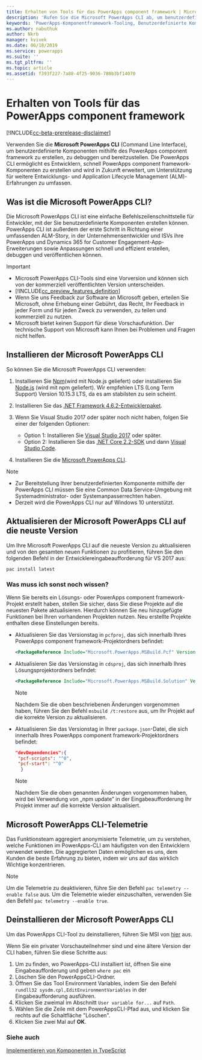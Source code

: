 ```yaml
---
title: Erhalten von Tools für das PowerApps component framework | MicrosoftDocs
description: 'Rufen Sie die Microsoft PowerApps CLI ab, um benutzerdefinierte Komponenten mithilfe des PowerApps component framework zu erstellen, zu debuggen und bereitzustellen.'
keywords: 'PowerApps-Komponentframework-Tooling, Benutzerdefinierte Komponenten, Komponentenframework'
ms.author: nabuthuk
author: Nkrb
manager: kvivek
ms.date: 06/18/2019
ms.service: powerapps
ms.suite: ''
ms.tgt_pltfrm: ''
ms.topic: article
ms.assetid: f393f227-7a88-4f25-9036-780b3bf14070
---
```


# <a name="get-tooling-for-powerapps-component-framework"></a>Erhalten von Tools für das PowerApps component framework

[!INCLUDE[cc-beta-prerelease-disclaimer](../../includes/cc-beta-prerelease-disclaimer.md)]

Verwenden Sie die **Microsoft PowerApps CLI** (Command Line Interface), um benutzerdefinierte Komponenten mithilfe des PowerApps component framework zu erstellen, zu debuggen und bereitzustellen. Die PowerApps CLI ermöglicht es Entwicklern, schnell PowerApps component framework-Komponenten zu erstellen und wird in Zukunft erweitert, um Unterstützung für weitere Entwicklungs- und Application Lifecycle Management (ALM)-Erfahrungen zu umfassen. 

## <a name="what-is-microsoft-powerapps-cli"></a>Was ist die Microsoft PowerApps CLI? 

Die Microsoft PowerApps CLI ist eine einfache Befehlszeilenschnittstelle für Entwickler, mit der Sie benutzerdefinierte Komponenten erstellen können. PowerApps CLI ist außerdem der erste Schritt in Richtung einer umfassenden ALM-Story, in der Unternehmensentwickler und ISVs ihre PowerApps und Dynamics 365 for Customer Engagement-App-Erweiterungen sowie Anpassungen schnell und effizient erstellen, debuggen und veröffentlichen können.  

> [!IMPORTANT]
> - Microsoft PowerApps CLI-Tools sind eine Vorversion und können sich von der kommerziell veröffentlichten Version unterscheiden.
> - [!INCLUDE[cc_preview_features_definition](../../includes/cc-preview-features-definition.md)] 
> - Wenn Sie uns Feedback zur Software an Microsoft geben, erteilen Sie Microsoft, ohne Erhebung einer Gebührt, das Recht, Ihr Feedback in jeder Form und für jeden Zweck zu verwenden, zu teilen und kommerziell zu nutzen. 
> - Microsoft bietet keinen Support für diese Vorschaufunktion. Der technische Support von Microsoft kann Ihnen bei Problemen und Fragen nicht helfen.

## <a name="install-microsoft-powerapps-cli"></a>Installieren der Microsoft PowerApps CLI

So können Sie die Microsoft PowerApps CLI verwenden:

1. Installieren Sie [Npm](https://www.npmjs.com/get-npm)(wird mit Node.js geliefert) oder installieren Sie [Node.js](https://nodejs.org/en/) (wird mit npm geliefert). Wir empfehlen LTS (Long Term Support) Version 10.15.3 LTS, da es am stabilsten zu sein scheint.

1. Installieren Sie das [.NET Framework 4.6.2-Entwicklerpaket](https://dotnet.microsoft.com/download/dotnet-framework/net462). 

1. Wenn Sie Visual Studio 2017 oder später noch nicht haben, folgen Sie einer der folgenden Optionen:
   - Option 1: Installieren Sie [Visual Studio 2017](https://docs.microsoft.com/visualstudio/install/install-visual-studio?view=vs-2017) oder später.
   - Option 2: Installieren Sie das [.NET Core 2.2-SDK](https://dotnet.microsoft.com/download/dotnet-core/2.2) und dann [Visual Studio Code](https://code.visualstudio.com/Download).

1. Installieren Sie die [Microsoft PowerApps CLI](https://aka.ms/PowerAppsCLI).



> [!NOTE]
> - Zur Bereitstellung Ihrer benutzerdefinierten Komponente mithilfe der PowerApps CLI müssen Sie eine Common Data Service-Umgebung mit Systemadministrator- oder Systemanpasserrechten haben.
> - Derzeit wird die PowerApps CLI nur auf Windows 10 unterstützt.

## <a name="update-microsoft-powerapps-cli-to-the-latest-version"></a>Aktualisieren der Microsoft PowerApps CLI auf die neuste Version

Um Ihre Microsoft PowerApps CLI auf die neueste Version zu aktualisieren und von den gesamten neuen Funktionen zu profitieren, führen Sie den folgenden Befehl in der Entwicklereingabeaufforderung für VS 2017 aus:

```CLI
pac install latest
```

### <a name="what-else-do-i-need-to-know"></a>Was muss ich sonst noch wissen?

Wenn Sie bereits ein Lösungs- oder PowerApps component framework-Projekt erstellt haben, stellen Sie sicher, dass Sie diese Projekte auf die neuesten Pakete aktualisieren. Hierdurch können Sie neu hinzugefügte Funktionen bei Ihren vorhandenen Projekten nutzen. Neu erstellte Projekte enthalten diese Einstellungen bereits.

- Aktualisieren Sie das Versionstag in `pcfproj`, das sich innerhalb Ihres PowerApps component framework-Projektordners befindet:

   ```XML
   <PackageReference Include="Microsoft.PowerApps.MSBuild.Pcf" Version="0.*"/>
   ```
- Aktualisieren Sie das Versionstag in `cdsproj`, das sich innerhalb Ihres Lösungsprojektordners befindet:

   ```XML
   <PackageReference Include="Microsoft.PowerApps.MSBuild.Solution" Version="0.*"/>
   ```

    > [!NOTE] 
    > Nachdem Sie die oben beschriebenen Änderungen vorgenommen haben, führen Sie den Befehl `msbuild /t:restore` aus, um Ihr Projekt auf die korrekte Version zu aktualisieren.


- Aktualisieren Sie das Versionstag in Ihrer `package.json`-Datei, die sich innerhalb Ihres PowerApps component framework-Projektordners befindet:

  ```JSON
  "devDependencies":{
   "pcf-scripts": "^0",
   "pcf-start": "^0"
    }
  ```
   > [!NOTE]
   > Nachdem Sie die oben genannten Änderungen vorgenommen haben, wird bei Verwendung von „npm update” in der Eingabeaufforderung Ihr Projekt immer auf die korrekte Version aktualisiert.

## <a name="microsoft-powerapps-cli-telemetry"></a>Microsoft PowerApps CLI-Telemetrie

Das Funktionsteam aggregiert anonymisierte Telemetrie, um zu verstehen, welche Funktionen im PowerApps-CLI am häufigsten von den Entwicklern verwendet werden. Die aggregierten Daten ermöglichen es uns, dem Kunden die beste Erfahrung zu bieten, indem wir uns auf das wirklich Wichtige konzentrieren.

> [!NOTE]
> Um die Telemetrie zu deaktivieren, führe Sie den Befehl `pac telemetry --enable false` aus. Um die Telemetrie wieder einzuschalten, verwenden Sie den Befehl `pac telemetry --enable true`.

## <a name="uninstall-microsoft-powerapps-cli"></a>Deinstallieren der Microsoft PowerApps CLI

Um das PowerApps CLI-Tool zu deinstallieren, führen Sie MSI von [hier](https://aka.ms/PowerAppsCLI) aus. 

Wenn Sie ein privater Vorschauteilnehmer sind und eine ältere Version der CLI haben, führen Sie diese Schritte aus:

1. Um zu finden, wo PowerApps-CLI installiert ist, öffnen Sie eine Eingabeaufforderung und geben `where pac` ein
1. Löschen Sie den PowerAppsCLI-Ordner.
1. Öffnen Sie das Tool Environment Variables, indem Sie den Befehl `rundll32 sysdm.cpl,EditEnvironmentVariables` in der Eingabeaufforderung ausführen.
1. Klicken Sie zweimal im Abschnitt `User variable for...` auf `Path`.
1. Wählen Sie die Zeile mit dem PowerAppsCLI-Pfad aus, und klicken Sie rechts auf die Schaltfläche "Löschen".
1. Klicken Sie zwei Mal auf **OK**.

### <a name="see-also"></a>Siehe auch

[Implementieren von Komponenten in TypeScript](implementing-controls-using-typescript.md)<br/>

